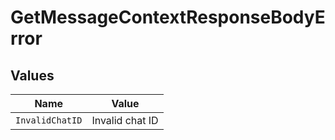 # GetMessageContextResponseBodyError


## Values

| Name            | Value           |
| --------------- | --------------- |
| `InvalidChatID` | Invalid chat ID |
